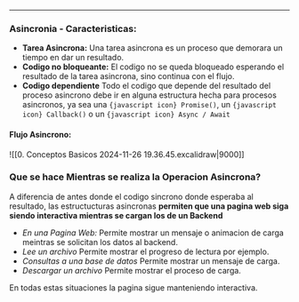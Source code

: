 
---
### Asincronia - Caracteristicas:
- **Tarea Asincrona:** Una tarea asincrona es un proceso que demorara un tiempo en dar un resultado. 
- **Codigo no bloqueante:** El codigo no se queda bloqueado esperando el resultado de la tarea asincrona, sino continua con el flujo.
- **Codigo dependiente** Todo el codigo que depende del resultado del proceso asincrono debe ir en alguna estructura hecha para procesos asincronos, ya sea una `{javascript icon} Promise()`, un `{javascript icon} Callback()` o un `{javascript icon} Async / Await`

#### Flujo Asincrono:
![[0. Conceptos Basicos 2024-11-26 19.36.45.excalidraw|9000]]

### Que se hace Mientras se realiza la Operacion Asincrona?
A diferencia de antes donde el codigo sincrono donde esperaba al resultado, las estructucturas asincronas **permiten que una pagina web siga siendo interactiva mientras se cargan los de un Backend**

- *En una Pagina Web:*  Permite mostrar un mensaje o animacion de carga meintras se solicitan los datos al backend. 
- *Lee un archivo* Permite mostrar el progreso de lectura por ejemplo.
- *Consultas a una base de datos* Permite mostrar un mensaje de carga.
- *Descargar un archivo* Permite mostrar el proceso de carga.

En todas estas situaciones la pagina sigue manteniendo interactiva.